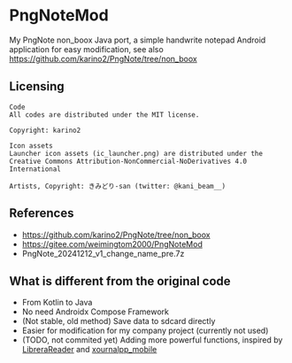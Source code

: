 # PngNoteMod
My PngNote non_boox Java port, a simple handwrite notepad Android application for easy modification, see also https://github.com/karino2/PngNote/tree/non_boox    

## Licensing
```
Code  
All codes are distributed under the MIT license.  

Copyright: karino2  

Icon assets  
Launcher icon assets (ic_launcher.png) are distributed under the Creative Commons Attribution-NonCommercial-NoDerivatives 4.0 International  

Artists, Copyright: きみどり-san (twitter: @kani_beam__)  
```

## References  
* https://github.com/karino2/PngNote/tree/non_boox  
* https://gitee.com/weimingtom2000/PngNoteMod
* PngNote_20241212_v1_change_name_pre.7z  

## What is different from the original code
* From Kotlin to Java
* No need Androidx Compose Framework
* (Not stable, old method) Save data to sdcard directly
* Easier for modification for my company project (currently not used)
* (TODO, not commited yet) Adding more powerful functions, inspired by [LibreraReader](https://github.com/foobnix/LibreraReader) and [xournalpp_mobile](https://github.com/xournalpp/xournalpp_mobile)   

